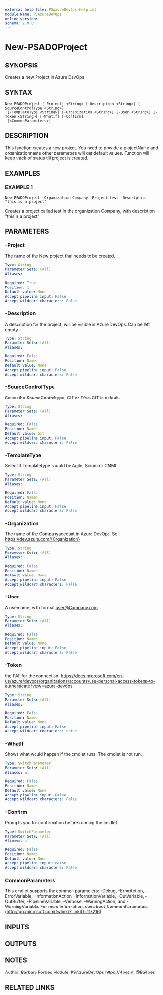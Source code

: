 ```yaml
---
external help file: PSAzureDevOps-help.xml
Module Name: PSAzureDevOps
online version:
schema: 2.0.0
---
```


# New-PSADOProject

## SYNOPSIS
Creates a new Project in Azure DevOps

## SYNTAX

```
New-PSADOProject [-Project] <String> [-Description <String>] [-SourceControlType <String>]
 [-TemplateType <String>] [-Organization <String>] [-User <String>] [-Token <String>] [-WhatIf] [-Confirm]
 [<CommonParameters>]
```

## DESCRIPTION
This function creates a new project.
You need to provide a projectName and organizationname
other parameters will get default values.
Function will keep track of status till project is created.

## EXAMPLES

### EXAMPLE 1
```
New-PSADOProject -Organization Company -Project test -Description "this is a project"
```

Creates a project called test in the organization Company, with description "this is a project"

## PARAMETERS

### -Project
The name of the New project that needs to be created.

```yaml
Type: String
Parameter Sets: (All)
Aliases:

Required: True
Position: 1
Default value: None
Accept pipeline input: False
Accept wildcard characters: False
```

### -Description
A description for the project, will be visible in Azure DevOps.
Can be left empty

```yaml
Type: String
Parameter Sets: (All)
Aliases:

Required: False
Position: Named
Default value: None
Accept pipeline input: False
Accept wildcard characters: False
```

### -SourceControlType
Select the SourceControltype, GIT or Tfvc.
GIT is default.

```yaml
Type: String
Parameter Sets: (All)
Aliases:

Required: False
Position: Named
Default value: Git
Accept pipeline input: False
Accept wildcard characters: False
```

### -TemplateType
Select if Templatetype should be Agile, Scrum or CMMI

```yaml
Type: String
Parameter Sets: (All)
Aliases:

Required: False
Position: Named
Default value: None
Accept pipeline input: False
Accept wildcard characters: False
```

### -Organization
The name of the Companyaccount in Azure DevOps.
So https://dev.azure.com/{Organization}

```yaml
Type: String
Parameter Sets: (All)
Aliases:

Required: False
Position: Named
Default value: None
Accept pipeline input: False
Accept wildcard characters: False
```

### -User
A username, with format user@Company.com

```yaml
Type: String
Parameter Sets: (All)
Aliases:

Required: False
Position: Named
Default value: None
Accept pipeline input: False
Accept wildcard characters: False
```

### -Token
the PAT for the connection.
https://docs.microsoft.com/en-us/azure/devops/organizations/accounts/use-personal-access-tokens-to-authenticate?view=azure-devops

```yaml
Type: String
Parameter Sets: (All)
Aliases:

Required: False
Position: Named
Default value: None
Accept pipeline input: False
Accept wildcard characters: False
```

### -WhatIf
Shows what would happen if the cmdlet runs.
The cmdlet is not run.

```yaml
Type: SwitchParameter
Parameter Sets: (All)
Aliases: wi

Required: False
Position: Named
Default value: None
Accept pipeline input: False
Accept wildcard characters: False
```

### -Confirm
Prompts you for confirmation before running the cmdlet.

```yaml
Type: SwitchParameter
Parameter Sets: (All)
Aliases: cf

Required: False
Position: Named
Default value: None
Accept pipeline input: False
Accept wildcard characters: False
```

### CommonParameters
This cmdlet supports the common parameters: -Debug, -ErrorAction, -ErrorVariable, -InformationAction, -InformationVariable, -OutVariable, -OutBuffer, -PipelineVariable, -Verbose, -WarningAction, and -WarningVariable. For more information, see about_CommonParameters (http://go.microsoft.com/fwlink/?LinkID=113216).

## INPUTS

## OUTPUTS

## NOTES
Author: Barbara Forbes
Module: PSAzureDevOps
https://4bes.nl
@Ba4bes

## RELATED LINKS
